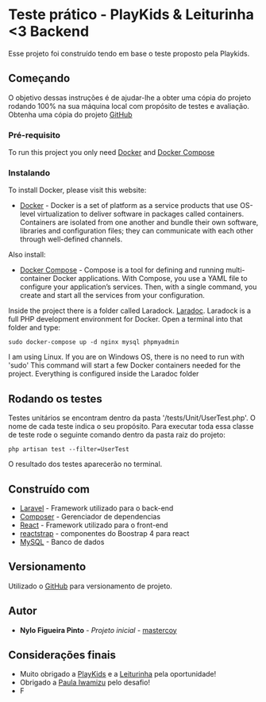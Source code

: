 # Teste prático - PlayKids & Leiturinha <3   Backend

Esse projeto foi construído tendo em base o teste proposto pela Playkids.

## Começando

O objetivo dessas instruções é de ajudar-lhe a obter uma cópia do projeto rodando 100% na sua máquina local com propósito de testes e avaliação. Obtenha uma cópia do
projeto [GitHub](https://github.com/mastercoy/[editar])

[comment]: <> (Todo)

### Pré-requisito

To run this project you only need [Docker](https://www.docker.com/get-started) and [Docker Compose](https://docs.docker.com/compose/install/)

### Instalando

To install Docker, please visit this website:

* [Docker](https://www.docker.com/get-started) - Docker is a set of platform as a service products that use OS-level virtualization to deliver software in packages called containers. Containers are
  isolated from one another and bundle their own software, libraries and configuration files; they can communicate with each other through well-defined channels.

Also install:

* [Docker Compose](https://docs.docker.com/compose/install/) - Compose is a tool for defining and running multi-container Docker applications. With Compose, you use a YAML file to configure your
  application’s services. Then, with a single command, you create and start all the services from your configuration.

Inside the project there is a folder called Laradock. [Laradoc](http://laradock.io/). Laradock is a full PHP development environment for Docker. Open a terminal into that folder and type:

``` 
sudo docker-compose up -d nginx mysql phpmyadmin
```

I am using Linux. If you are on Windows OS, there is no need to run with 'sudo' This command will start a few Docker containers needed for the project. Everything is configured inside the Laradoc
folder

## Rodando os testes

Testes unitários se encontram dentro da pasta '/tests/Unit/UserTest.php'. O nome de cada teste indica o seu propósito. Para executar toda essa classe de teste rode o seguinte comando dentro da pasta
raiz do projeto:

```
php artisan test --filter=UserTest
```

O resultado dos testes aparecerão no terminal.

## Construído com

* [Laravel](https://laravel.com/) - Framework utilizado para o back-end
* [Composer](https://getcomposer.org/) - Gerenciador de dependencias
* [React](https://reactjs.org/) - Framework utilizado para o front-end
* [reactstrap](https://reactstrap.github.io/) - componentes do Boostrap 4 para react
* [MySQL](https://www.mysql.com/) - Banco de dados

## Versionamento

Utilizado o  [GitHub](https://github.com/) para versionamento de projeto.

## Autor

* **Nylo Figueira Pinto** - *Projeto inicial* - [mastercoy](https://github.com/mastercoy)

## Considerações finais

* Muito obrigado a [PlayKids](https://playkids.com/) e a [Leiturinha](https://leiturinha.com.br/) pela oportunidade!
* Obrigado a [Paula Iwamizu](https://www.linkedin.com/in/paula-iwamizu-32bb0929/) pelo desafio!
* F

